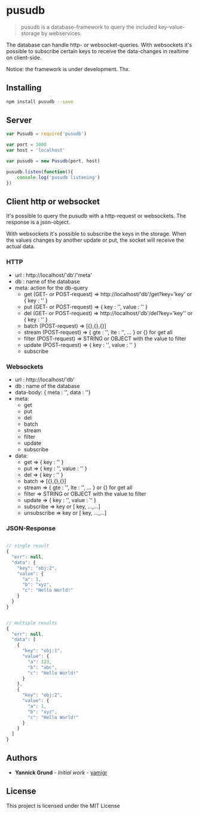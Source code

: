 # pusudb

> pusudb is a database-framework to query the included key-value-storage by webservices.

The database can handle http- or websocket-queries. With websockets it's possible to subscribe certain keys to receive the data-changes in realtime on client-side.

Notice: the framework is under development. Thx.

## Installing
```sh
npm install pusudb --save
```

## Server

```js
var Pusudb = require('pusudb')

var port = 3000
var host = 'localhost'

var pusudb = new Pusudb(port, host)

pusudb.listen(function(){
    console.log('pusudb listening')
})
```

## Client http or websocket
It's possible to query the pusudb with a http-request or websockets. The response is a json-object. 

With websockets it's possible to subscribe the keys in the storage. 
When the values changes by another update or put, the socket will receive the actual data.


### HTTP
* url : http://localhost/'db'/'meta'
* db : name of the database
* meta: action for the db-query
    * get (GET- or POST-request) => http://localhost/'db'/get?key='key' or { key : '' } 
    * put (GET- or POST-request) => { key : '', value : '' } 
    * del (GET- or POST-request) => http://localhost/'db'/del?key='key'' or { key : '' } 
    * batch (POST-request) => [{},{},{}]
    * stream (POST-request) => { gte : '', lte : '', ... } or {} for get all
    * filter (POST-request) => STRING or OBJECT with the value to filter
    * update (POST-request)  => { key : '', value : '' }
    * subscribe

### Websockets
* url : http://localhost/'db'
* db : name of the database
* data-body: { meta : '', data : ''}
* meta:
    * get 
    * put 
    * del 
    * batch 
    * stream 
    * filter 
    * update 
    * subscribe
* data:
    * get => { key : '' }
    * put => { key : '', value : '' }
    * del => { key : '' }
    * batch => [{},{},{}]
    * stream => { gte : '', lte : '', ... } or {} for get all
    * filter => STRING or OBJECT with the value to filter
    * update  => { key : '', value : '' }
    * subscribe => key or [ key, ...,...]
    * unsubscribe => key or [ key, ...,...]

### JSON-Response
```js

// single result
{
  "err": null,
  "data": {
    "key": "obj:2",
    "value": {
      "a": 1,
      "b": "xyz",
      "c": "Hello World!"
    }
  }
}


// multiple results
{
  "err": null,
  "data": [
    {
      "key": "obj:1",
      "value": {
        "a": 123,
        "b": "abc",
        "c": "Hello World!"
      }
    },
    {
      "key": "obj:2",
      "value": {
        "a": 1,
        "b": "xyz",
        "c": "Hello World!"
      }
    }
  ]
}
```

## Authors

* **Yannick Grund** - *Initial work* - [yamigr](https://github.com/yamigr)


## License

This project is licensed under the MIT License

